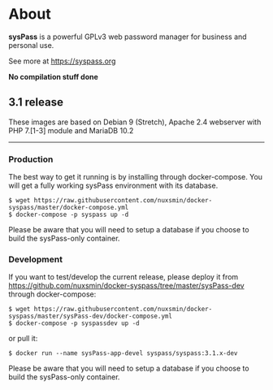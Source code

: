# About

**sysPass** is a powerful GPLv3 web password manager for business and personal use.

See more at https://syspass.org

**No compilation stuff done**

## 3.1 release

These images are based on Debian 9 (Stretch), Apache 2.4 webserver with PHP 7.[1-3] module and MariaDB 10.2

---

### Production

The best way to get it running is by installing through docker-compose. You will get a fully working sysPass environment with its database.

```
$ wget https://raw.githubusercontent.com/nuxsmin/docker-syspass/master/docker-compose.yml
$ docker-compose -p syspass up -d
```

Please be aware that you will need to setup a database if you choose to build the sysPass-only container.

### Development

If you want to test/develop the current release, please deploy it from https://github.com/nuxsmin/docker-syspass/tree/master/sysPass-dev through docker-compose:

```
$ wget https://raw.githubusercontent.com/nuxsmin/docker-syspass/master/sysPass-dev/docker-compose.yml
$ docker-compose -p syspassdev up -d
```

or pull it:

```
$ docker run --name sysPass-app-devel syspass/syspass:3.1.x-dev
```

Please be aware that you will need to setup a database if you choose to build the sysPass-only container.
